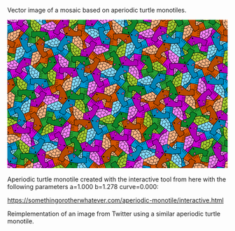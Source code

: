 Vector image of a mosaic based on aperiodic turtle monotiles.

![Turtle](https://github.com/Riesi/mosaic-turtle-monotile/blob//main/mosaic-turtle-monotile-1.000-1.278-0.000.svg?raw=true)

Aperiodic turtle monotile created with the interactive tool from here with the following parameters a=1.000 b=1.278 curve=0.000:
 
https://somethingorotherwhatever.com/aperiodic-monotile/interactive.html

Reimplementation of an image from Twitter using a similar aperiodic turtle monotile.
